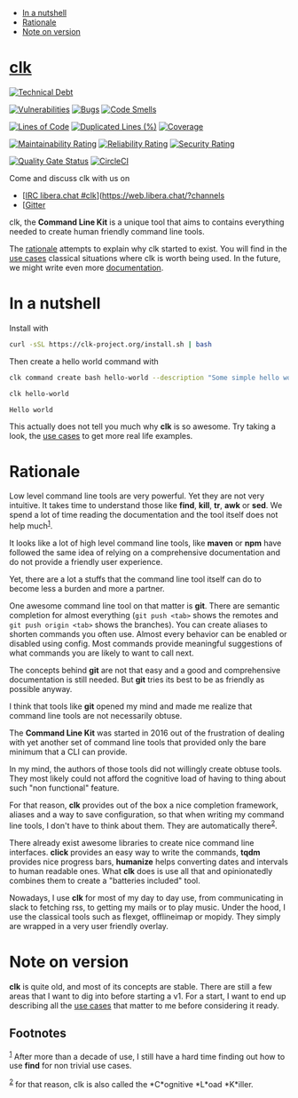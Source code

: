 - [In a nutshell](#fe60735c-91c2-4f54-8ae2-7e3b307f27a5)
- [Rationale](#7857f3bb-e4c7-4bad-9e27-ea48bf808a44)
- [Note on version](#org8ee164e)

[clk](https://clk-project.org/)
==============================================================================

[![Technical Debt](https://sonarcloud.io/api/project_badges/measure?project=clk-project_clk&metric=sqale_index)](https://sonarcloud.io/dashboard?id=clk-project_clk)

[![Vulnerabilities](https://sonarcloud.io/api/project_badges/measure?project=clk-project_clk&metric=vulnerabilities)](https://sonarcloud.io/dashboard?id=clk-project_clk)
[![Bugs](https://sonarcloud.io/api/project_badges/measure?project=clk-project_clk&metric=bugs)](https://sonarcloud.io/dashboard?id=clk-project_clk)
[![Code Smells](https://sonarcloud.io/api/project_badges/measure?project=clk-project_clk&metric=code_smells)](https://sonarcloud.io/dashboard?id=clk-project_clk)

[![Lines of Code](https://sonarcloud.io/api/project_badges/measure?project=clk-project_clk&metric=ncloc)](https://sonarcloud.io/dashboard?id=clk-project_clk)
[![Duplicated Lines (%)](https://sonarcloud.io/api/project_badges/measure?project=clk-project_clk&metric=duplicated_lines_density)](https://sonarcloud.io/dashboard?id=clk-project_clk)
[![Coverage](https://sonarcloud.io/api/project_badges/measure?project=clk-project_clk&metric=coverage)](https://sonarcloud.io/dashboard?id=clk-project_clk)

[![Maintainability Rating](https://sonarcloud.io/api/project_badges/measure?project=clk-project_clk&metric=sqale_rating)](https://sonarcloud.io/dashboard?id=clk-project_clk)
[![Reliability Rating](https://sonarcloud.io/api/project_badges/measure?project=clk-project_clk&metric=reliability_rating)](https://sonarcloud.io/dashboard?id=clk-project_clk)
[![Security Rating](https://sonarcloud.io/api/project_badges/measure?project=clk-project_clk&metric=security_rating)](https://sonarcloud.io/dashboard?id=clk-project_clk)

[![Quality Gate Status](https://sonarcloud.io/api/project_badges/measure?project=clk-project_clk&metric=alert_status)](https://sonarcloud.io/dashboard?id=clk-project_clk)
[![CircleCI](https://circleci.com/gh/clk-project/clk.svg?style=svg)](https://app.circleci.com/pipelines/github/clk-project/clk)

Come and discuss clk with us on

-   [[IRC libera.chat #clk](https://raster.shields.io/badge/libera.chat-%23clk-blue)](<https://web.libera.chat/?channels>
-   [[Gitter](https://badges.gitter.im/clk-project/community.svg)

clk, the **Command Line Kit** is a unique tool that aims to contains everything needed to create human friendly command line tools.

The [rationale](#7857f3bb-e4c7-4bad-9e27-ea48bf808a44) attempts to explain why clk started to exist. You will find in the [use cases](./doc/use_cases) classical situations where clk is worth being used. In the future, we might write even more [documentation](./doc).


<a id="fe60735c-91c2-4f54-8ae2-7e3b307f27a5"></a>

# In a nutshell

Install with

```bash
curl -sSL https://clk-project.org/install.sh | bash
```

Then create a hello world command with

```bash
clk command create bash hello-world --description "Some simple hello world command" --body 'echo "Hello world"'
```

```bash
clk hello-world
```

    Hello world

This actually does not tell you much why **clk** is so awesome. Try taking a look, the [use cases](./doc/use_cases) to get more real life examples.


<a id="7857f3bb-e4c7-4bad-9e27-ea48bf808a44"></a>

# Rationale

Low level command line tools are very powerful. Yet they are not very intuitive. It takes time to understand those like **find**, **kill**, **tr**, **awk** or **sed**. We spend a lot of time reading the documentation and the tool itself does not help much<sup><a id="fnr.1" class="footref" href="#fn.1" role="doc-backlink">1</a></sup>.

It looks like a lot of high level command line tools, like **maven** or **npm** have followed the same idea of relying on a comprehensive documentation and do not provide a friendly user experience.

Yet, there are a lot a stuffs that the command line tool itself can do to become less a burden and more a partner.

One awesome command line tool on that matter is **git**. There are semantic completion for almost everything (`git push <tab>` shows the remotes and `git push origin <tab>` shows the branches). You can create aliases to shorten commands you often use. Almost every behavior can be enabled or disabled using config. Most commands provide meaningful suggestions of what commands you are likely to want to call next.

The concepts behind **git** are not that easy and a good and comprehensive documentation is still needed. But **git** tries its best to be as friendly as possible anyway.

I think that tools like **git** opened my mind and made me realize that command line tools are not necessarily obtuse.

The **Command Line Kit** was started in 2016 out of the frustration of dealing with yet another set of command line tools that provided only the bare minimum that a CLI can provide.

In my mind, the authors of those tools did not willingly create obtuse tools. They most likely could not afford the cognitive load of having to thing about such "non functional" feature.

For that reason, **clk** provides out of the box a nice completion framework, aliases and a way to save configuration, so that when writing my command line tools, I don't have to think about them. They are automatically there<sup><a id="fnr.2" class="footref" href="#fn.2" role="doc-backlink">2</a></sup>.

There already exist awesome libraries to create nice command line interfaces. **click** provides an easy way to write the commands, **tqdm** provides nice progress bars, **humanize** helps converting dates and intervals to human readable ones. What **clk** does is use all that and opinionatedly combines them to create a "batteries included" tool.

Nowadays, I use **clk** for most of my day to day use, from communicating in slack to fetching rss, to getting my mails or to play music. Under the hood, I use the classical tools such as flexget, offlineimap or mopidy. They simply are wrapped in a very user friendly overlay.


<a id="org8ee164e"></a>

# Note on version

**clk** is quite old, and most of its concepts are stable. There are still a few areas that I want to dig into before starting a v1. For a start, I want to end up describing all the [use cases](./doc/use_cases) that matter to me before considering it ready.

## Footnotes

<sup><a id="fn.1" class="footnum" href="#fnr.1">1</a></sup> After more than a decade of use, I still have a hard time finding out how to use **find** for non trivial use cases.

<sup><a id="fn.2" class="footnum" href="#fnr.2">2</a></sup> for that reason, clk is also called the \*C\*ognitive \*L\*oad \*K\*iller.